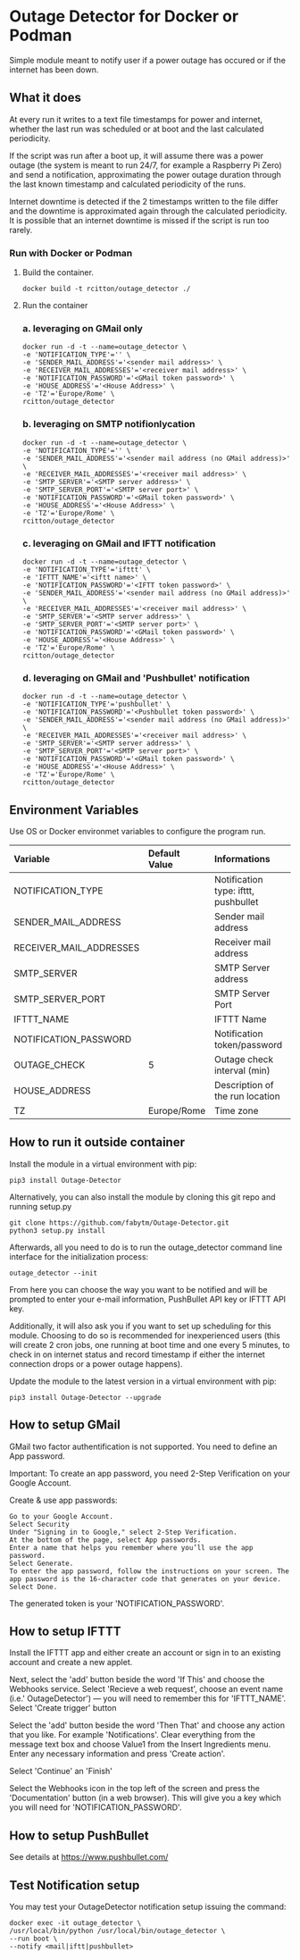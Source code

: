 # Outage Detector for Docker or Podman
Simple module meant to notify user if a power outage has occured or if the internet has been down.

## What it does

At every run it writes to a text file timestamps for power and internet, whether the last run was scheduled or at boot and the last calculated periodicity.

If the script was run after a boot up, it will assume there was a power outage (the system is meant to run 24/7, for example a Raspberry Pi Zero) and send a notification, approximating the power outage duration through the last known timestamp and calculated periodicity of the runs.

Internet downtime is detected if the 2 timestamps written to the file differ and the downtime is approximated again through the calculated periodicity. It is possible that an internet downtime is missed if the script is run too rarely.

### Run with Docker or Podman

1. Build the container.

    ```
    docker build -t rcitton/outage_detector ./
    ```

2. Run the container 

    ### a. leveraging on GMail only
    ```
    docker run -d -t --name=outage_detector \
    -e 'NOTIFICATION_TYPE'='' \
    -e 'SENDER_MAIL_ADDRESS'='<sender mail address>' \
    -e 'RECEIVER_MAIL_ADDRESSES'='<receiver mail address>' \
    -e 'NOTIFICATION_PASSWORD'='<GMail token password>' \
    -e 'HOUSE_ADDRESS'='<House Address>' \
    -e 'TZ'='Europe/Rome' \
    rcitton/outage_detector
    ```

    ### b. leveraging on SMTP notifionlycation
    ```
    docker run -d -t --name=outage_detector \
    -e 'NOTIFICATION_TYPE'='' \
    -e 'SENDER_MAIL_ADDRESS'='<sender mail address (no GMail address)>' \
    -e 'RECEIVER_MAIL_ADDRESSES'='<receiver mail address>' \
    -e 'SMTP_SERVER'='<SMTP server address>' \
    -e 'SMTP_SERVER_PORT'='<SMTP server port>' \
    -e 'NOTIFICATION_PASSWORD'='<GMail token password>' \
    -e 'HOUSE_ADDRESS'='<House Address>' \
    -e 'TZ'='Europe/Rome' \
    rcitton/outage_detector
    ```

    ### c. leveraging on GMail and IFTT notification
    ```
    docker run -d -t --name=outage_detector \
    -e 'NOTIFICATION_TYPE'='ifttt' \
    -e 'IFTTT_NAME'='<iftt name>' \
    -e 'NOTIFICATION_PASSWORD'='<IFTT token password>' \
    -e 'SENDER_MAIL_ADDRESS'='<sender mail address (no GMail address)>' \
    -e 'RECEIVER_MAIL_ADDRESSES'='<receiver mail address>' \
    -e 'SMTP_SERVER'='<SMTP server address>' \
    -e 'SMTP_SERVER_PORT'='<SMTP server port>' \
    -e 'NOTIFICATION_PASSWORD'='<GMail token password>' \
    -e 'HOUSE_ADDRESS'='<House Address>' \
    -e 'TZ'='Europe/Rome' \
    rcitton/outage_detector
    ```

    ### d. leveraging on GMail and 'Pushbullet' notification
    ```
    docker run -d -t --name=outage_detector \
    -e 'NOTIFICATION_TYPE'='pushbullet' \
    -e 'NOTIFICATION_PASSWORD'='<Pushbullet token password>' \
    -e 'SENDER_MAIL_ADDRESS'='<sender mail address (no GMail address)>' \
    -e 'RECEIVER_MAIL_ADDRESSES'='<receiver mail address>' \
    -e 'SMTP_SERVER'='<SMTP server address>' \
    -e 'SMTP_SERVER_PORT'='<SMTP server port>' \
    -e 'NOTIFICATION_PASSWORD'='<GMail token password>' \
    -e 'HOUSE_ADDRESS'='<House Address>' \
    -e 'TZ'='Europe/Rome' \
    rcitton/outage_detector
    ```

## Environment Variables

Use OS or Docker environmet variables to configure the program run.

| Variable                | Default Value        | Informations                                                 |
|:------------------------|:---------------------|:-------------------------------------------------------------|
| NOTIFICATION_TYPE       |                      | Notification type: ifttt, pushbullet                         |
| SENDER_MAIL_ADDRESS     |                      | Sender mail address                                          |
| RECEIVER_MAIL_ADDRESSES |                      | Receiver mail address                                        |
| SMTP_SERVER             |                      | SMTP Server address                                          |
| SMTP_SERVER_PORT        |                      | SMTP Server Port                                             |
| IFTTT_NAME              |                      | IFTTT Name                                                   |
| NOTIFICATION_PASSWORD   |                      | Notification token/password                                  |
| OUTAGE_CHECK            |         5            | Outage check interval  (min)                                 |
| HOUSE_ADDRESS           |                      | Description of the run location                              |
| TZ                      |     Europe/Rome      | Time zone                                                    |


## How to run it outside container

Install the module in a virtual environment with pip:

```
pip3 install Outage-Detector
```

Alternatively, you can also install the module by cloning this git repo and running setup.py

```
git clone https://github.com/fabytm/Outage-Detector.git
python3 setup.py install
```

Afterwards, all you need to do is to run the outage_detector command line interface for the initialization process:

```
outage_detector --init
```

From here you can choose the way you want to be notified and will be prompted to enter your e-mail information, PushBullet API key or IFTTT API key.

Additionally, it will also ask you if you want to set up scheduling for this module. Choosing to do so is recommended for inexperienced users (this will create 2 cron jobs, one running at boot time and one every 5 minutes, to check in on internet status and record timestamp if either the internet connection drops or a power outage happens).

Update the module to the latest version in a virtual environment with pip:

```
pip3 install Outage-Detector --upgrade
```

## How to setup GMail

GMail two factor authentification is not supported. You need to define an App password.

Important: To create an app password, you need 2-Step Verification on your Google Account.

Create & use app passwords:

    Go to your Google Account.
    Select Security
    Under "Signing in to Google," select 2-Step Verification.
    At the bottom of the page, select App passwords.
    Enter a name that helps you remember where you’ll use the app password.
    Select Generate.
    To enter the app password, follow the instructions on your screen. The app password is the 16-character code that generates on your device.
    Select Done.

The generated token is your 'NOTIFICATION_PASSWORD'.


## How to setup IFTTT

Install the IFTTT app and either create an account or sign in to an existing account and create a new applet. 

Next, select the 'add' button beside the word 'If This' and choose the Webhooks service. Select 'Recieve a web request', choose an event name (i.e.' OutageDetector') — you will need to remember this for 'IFTTT_NAME'. Select 'Create trigger' button

Select the 'add' button beside the word 'Then That' and choose any action that you like. For example 'Notifications'.
Clear everything from the message text box and choose Value1 from the Insert Ingredients menu. Enter any necessary information and press 'Create action'.

Select 'Continue' an 'Finish'

Select the Webhooks icon in the top left of the screen and press the 'Documentation' button (in a web browser). This will give you a key which you will need for 'NOTIFICATION_PASSWORD'.


## How to setup PushBullet
See details at https://www.pushbullet.com/

## Test Notification setup
You may test your OutageDetector notification setup issuing the command:

```
docker exec -it outage_detector \
/usr/local/bin/python /usr/local/bin/outage_detector \
--run boot \
--notify <mail|iftt|pushbullet>
```
